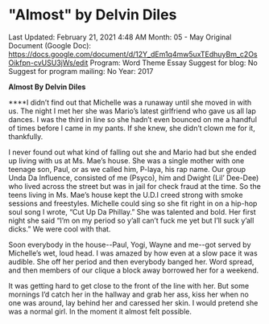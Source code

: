 # "Almost" by Delvin Diles

Last Updated: February 21, 2021 4:48 AM
Month: 05 - May
Original Document (Google Doc): https://docs.google.com/document/d/12Y_dEm1q4mw5uxTEdhuyBm_c2OsOikfpn-cvUSU3jWs/edit
Program: Word Theme Essay
Suggest for blog: No
Suggest for program mailing: No
Year: 2017

**Almost By Delvin Diles**

****I didn’t find out that Michelle was a runaway until she moved in with us. The night I met her she was Mario’s latest girlfriend who gave us all lap dances. I was the third in line so she hadn’t even bounced on me a handful of times before I came in my pants. If she knew, she didn’t clown me for it, thankfully.

I never found out what kind of falling out she and Mario had but she ended up living with us at Ms. Mae’s house. She was a single mother with one teenage son, Paul, or as we called him, P-laya, his rap name. Our group Unda Da Influence, consisted of me (Psyco), him and Dwight (Lil’ Dee-Dee) who lived across the street but was in jail for check fraud at the time. So the teens living in Ms. Mae’s house kept the U.D.I creed strong with smoke sessions and freestyles. Michelle could sing so she fit right in on a hip-hop soul song I wrote, “Cut Up Da Phillay.” She was talented and bold. Her first night she said “I’m on my period so y’all can’t fuck me yet but I’ll suck y’all dicks.” We were cool with that.

Soon everybody in the house--Paul, Yogi, Wayne and me--got served by Michelle’s wet, loud head. I was amazed by how even at a slow pace it was audible. She off her period and then everybody banged her. Word spread, and then members of our clique a block away borrowed her for a weekend.

It was getting hard to get close to the front of the line with her. But some mornings I’d catch her in the hallway and grab her ass, kiss her when no one was around, lay behind her and caressed her skin. I would pretend she was a normal girl. In the moment it almost felt possible.